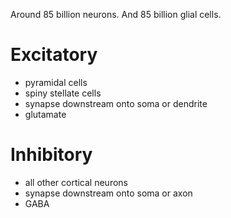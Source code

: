Around 85 billion neurons.
And 85 billion glial cells.

# Excitatory
- pyramidal cells
- spiny stellate cells
- synapse downstream onto soma or dendrite
- glutamate

# Inhibitory
- all other cortical neurons
- synapse downstream onto soma or axon
- GABA

